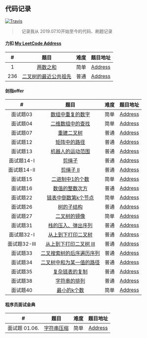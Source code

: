 ## 代码记录
[![Travis](https://img.shields.io/badge/language-C/C++-yellow.svg)]()

>　记录我从 2019.07.10开始至今的代码、刷题记录

#### 力扣  [My LeetCode Address](https://leetcode-cn.com/u/3srobin/)

| # | 题目 | 难度 | 题目地址 |
|:-:| :-: | :--: |  :--:  |
| 1 | [两数之和](./LeetCode/1.%20两数之和.cpp) | 简单 | [Address](https://leetcode-cn.com/problems/two-sum/) |  
| 236 | [二叉树的最近公共祖先](./LeetCode/236.%20二叉树的最近公共祖先.cpp) | 普通 | [Address](https://leetcode-cn.com/problems/lowest-common-ancestor-of-a-binary-tree/) |  

#### 剑指offer

| # | 题目 | 难度 | 题目地址 |
|:-:| :-: | :--: |  :--:  |
| 面试题03 | [数组中重复的数字](./剑指offer/面试题03.%20数组中重复的数字.cpp) | 简单 | [Address](https://leetcode-cn.com/problems/shu-zu-zhong-zhong-fu-de-shu-zi-lcof/submissions/) |  
| 面试题04 | [二维数组中的查找](./剑指offer/面试题04.%20二维数组中的查找.cpp) | 简单 | [Address](https://leetcode-cn.com/problems/er-wei-shu-zu-zhong-de-cha-zhao-lcof/) |
| 面试题07 | [重建二叉树](./剑指offer/面试题07.%20重建二叉树.cpp) | 普通 | [Address](https://leetcode-cn.com/problems/zhong-jian-er-cha-shu-lcof/) |
| 面试题12 | [矩阵中的路径](./剑指offer/面试题12.%20矩阵中的路径.cpp) | 普通 | [Address](https://leetcode-cn.com/problems/ju-zhen-zhong-de-lu-jing-lcof/) | 
| 面试题13 | [机器人的运动范围](./剑指offer/面试题13.%20机器人的运动范围.cpp) | 普通 | [Address](https://leetcode-cn.com/problems/ji-qi-ren-de-yun-dong-fan-wei-lcof/) | 
| 面试题14-I | [剪绳子](./剑指offer/面试题14-%20I.%20剪绳子.cpp) | 普通 | [Address](https://leetcode-cn.com/problems/jian-sheng-zi-lcof/) | 
| 面试题14-II | [剪绳子 II](./剑指offer/面试题14-%20II.%20剪绳子%20II.cpp) | 普通 | [Address](https://leetcode-cn.com/problems/jian-sheng-zi-ii-lcof/) | 
| 面试题15 | [二进制中1的个数](./剑指offer/面试题15.%20二进制中1的个数.cpp) | 简单 | [Address](https://leetcode-cn.com/problems/er-jin-zhi-zhong-1de-ge-shu-lcof/) | 
| 面试题16 | [数值的整数次方](./剑指offer/面试题16.%20数值的整数次方.cpp) | 普通 | [Address](https://leetcode-cn.com/problems/shu-zhi-de-zheng-shu-ci-fang-lcof/) | 
| 面试题22 | [链表中倒数第k个节点](./剑指offer/面试题22.%20链表中倒数第k个节点.cpp) | 简单 | [Address](https://leetcode-cn.com/problems/lian-biao-zhong-dao-shu-di-kge-jie-dian-lcof/) |
| 面试题26 | [树的子结构](./剑指offer/面试题26.%20树的子结构.cpp) | 普通 | [Address](https://leetcode-cn.com/problems/shu-de-zi-jie-gou-lcof/) | 
| 面试题27 | [二叉树的镜像](./剑指offer/面试题27.%20二叉树的镜像.cpp) | 简单 | [Address](https://leetcode-cn.com/problems/er-cha-shu-de-jing-xiang-lcof/) |
| 面试题31 | [栈的压入、弹出序列](./剑指offer/面试题31.%20栈的压入、弹出序列.cpp) | 普通 | [Address](https://leetcode-cn.com/problems/zhan-de-ya-ru-dan-chu-xu-lie-lcof/) |
| 面试题32-I | [从上到下打印二叉树](./剑指offer/面试题32%20-%20I.%20从上到下打印二叉树.cpp) | 普通 | [Address](https://leetcode-cn.com/problems/cong-shang-dao-xia-da-yin-er-cha-shu-lcof/) |  
| 面试题32-III | [从上到下打印二叉树 III](./剑指offer/面试题32%20-%20III.%20从上到下打印二叉树%20III.cpp) | 普通 | [Address](https://leetcode-cn.com/problems/cong-shang-dao-xia-da-yin-er-cha-shu-iii-lcof/) | 
| 面试题33 | [二叉搜索树的后序遍历序列](./剑指offer/面试题33.%20二叉搜索树的后序遍历序列.cpp) | 普通 | [Address](https://leetcode-cn.com/problems/er-cha-sou-suo-shu-de-hou-xu-bian-li-xu-lie-lcof/) |  
| 面试题34 | [二叉树中和为某一值的路径](./剑指offer/面试题34.%20二叉树中和为某一值的路径.cpp) | 普通 | [Address](https://leetcode-cn.com/problems/er-cha-shu-zhong-he-wei-mou-yi-zhi-de-lu-jing-lcof/) | 
| 面试题35 | [复杂链表的复制](./剑指offer/面试题35.%20复杂链表的复制.cpp) | 普通 | [Address](https://leetcode-cn.com/problems/fu-za-lian-biao-de-fu-zhi-lcof/) | 
| 面试题38 | [字符串的排列](./剑指offer/面试题38.%20字符串的排列.cpp) | 普通 | [Address](https://leetcode-cn.com/problems/zi-fu-chuan-de-pai-lie-lcof/) | 
| 面试题40 | [最小的k个数](./剑指offer/面试题40.%20最小的k个数.cpp) | 简单 | [Address](https://leetcode-cn.com/problems/zui-xiao-de-kge-shu-lcof/) |
  
#### 程序员面试金典

| # | 题目 | 难度 | 题目地址 |
|:-:| :-: | :--: |  :--:  |
| 面试题 01.06. | [字符串压缩](./程序员面试金典/面试题%2001.06.%20字符串压缩.cpp) | 简单 | [Address](https://leetcode-cn.com/problems/compress-string-lcci/submissions/) |  


